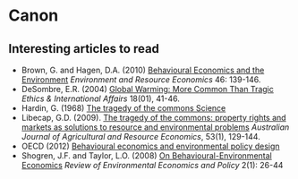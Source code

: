 # Canon 

## 

## Interesting articles to read
* Brown, G. and Hagen, D.A. (2010) [Behavioural Economics and the Environment](http://search.proquest.com/openview/ad1dcbc41c85d8f954a429bc4ca82d5b/1?pq-origsite=gscholar) *Environment and Resource Economics* 46: 139-146.
* DeSombre, E.R. (2004) [Global Warming: More Common Than Tragic](http://web.mit.edu/sabrevln/Public/GameTheory/Ethics%20&%20International%20Affairs/Global%20Warming%20More%20Common%20than%20Tragic.pdf) *Ethics & International Affairs* 18(01), 41-46.
* Hardin, G. (1968) [The tragedy of the commons Science](http://www.geo.mtu.edu/~asmayer/rural_sustain/governance/Hardin%201968.pdf)
* Libecap, G.D. (2009). [The tragedy of the commons: property rights and markets as solutions to resource and environmental problems](http://onlinelibrary.wiley.com/doi/10.1111/j.1467-8489.2007.00425.x/full) *Australian Journal of Agricultural and Resource Economics*, 53(1), 129-144.
* OECD (2012) [Behavioural economics and environmental policy design](https://www.oecd.org/env/consumption-innovation/Behavioural%20Economics%20and%20Environmental%20Policy%20Design.pdf)
* Shogren, J.F. and Taylor, L.O. (2008) [On Behavioural-Environmental Economics](http://reep.oxfordjournals.org/content/2/1/26.full.pdf+html) *Review of Environmental Economics and Policy* 2(1): 26-44
